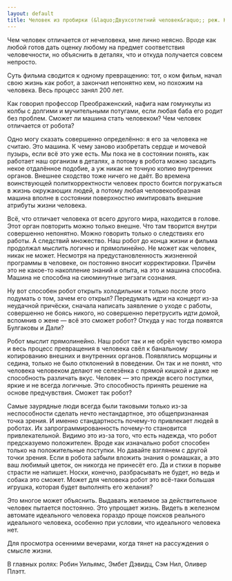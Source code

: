 ```yaml
---
layout: default
title: Человек из пробирки (&laquo;Двухсотлетний человек&raquo;; реж. К. Коламбус)
---
```


Чем человек отличается от нечеловека, мне лично неясно. Вроде как любой готов дать оценку любому на предмет соответствия человечности, но объяснить в деталях, что и откуда получается совсем непросто.

Суть фильма сводится к одному превращению: тот, о ком фильм, начал свою жизнь как робот, а закончил непонятно кем, но похожим на человека. Весь процесс занял 200 лет.

Как говорил профессор Преображенский, нафига нам гомункулы из колбы с долгими и мучительными потугами, если любая баба его родит без проблем. Сможет ли машина стать человеком? Чем человек отличается от робота?

Одно могу сказать совершенно определённо: я его за человека не считаю. Это машина. К чему заново изобретать сердце и мочевой пузырь, если всё это уже есть. Мы пока не в состоянии понять, как работает наш организм в деталях, а потому в робота можно засадить некое отдалённое подобие, а уж никак не точную копию внутренних органов. Внешнее сходство тоже ничего не даёт. Во времена воинствующей политкорректности человек просто боится погружаться в жизнь окружающих людей, а потому любая человекообразная машина вполне в состоянии поверхностно имитировать внешние атрибуты жизни человека.

Всё, что отличает человека от всего другого мира, находится в голове. Этот орган повторить можно только внешне. Что там творится внутри совершенно непонятно. Можно говорить только о следствиях его работы. А следствий множество. Наш робот до конца жизни и фильма продолжал мыслить логично и прямолинейно. Не может как человек, никак не может. Несмотря на предустановленность жизненной программы в человеке, он постоянно вносит корректировки. Причём это не какое-то накопление знаний и опыта, на это и машина способна. Машина не способна на сиюминутные зигзаги сознания.

Ну вот способен робот открыть холодильник и только после этого подумать о том, зачем его открыл? Передумать идти на концерт из-за неудачной причёски, сначала написать заявление о уходе с работы, совершенно не боясь никого, но совершенно перетрусить идти домой, вспомнив о жене — всё это сможет робот? Откуда у нас тогда появятся Булгаковы и Дали?

Робот мыслит прямолинейно. Наш робот так и не обрёл чувство юмора и весь процесс превращения в человека свёл к банальному копированию внешних и внутренних органов. Появлялись морщины и седина, только не было отклонений в поведении. Он так и не понял, что человека человеком делают не селезёнка с прямой кишкой и даже не способность различать вкус. Человек — это прежде всего поступки, яркие и не всегда логичные. Это способность принять решение на основе предчувствия. Сможет так робот?

Самые заурядные люди всегда были таковыми только из-за неспособности сделать нечто нестандартное, это общепризнанная точка зрения. И именно стандартность почему-то привлекает людей в роботах. Их запрограммированность почему-то становится привлекательной. Видимо это из-за того, что есть надежда, что робот предсказуемо положителен. Вроде как изначально робот способен только на положительные поступки. Но давайте взглянем с другой точки зрения. Если в робота забыли вложить знания о ромашках, а это ваш любимый цветок, он никогда не принесёт его. Да и стихи в порыве страсти не напишет. Носки, конечно, разбрасывать не будет, но ведь и собака это сможет. Может для человека робот это всё-таки большая игрушка, которая будет выполнять его желания?

Это многое может объяснить. Выдавать желаемое за действительное человек пытается постоянно. Это упрощает жизнь. Видеть в железном автомате идеального человека гораздо проще поисков реального идеального человека, особенно при условии, что идеального человека нет.

Для просмотра осенними вечерами, когда тянет на рассуждения о смысле жизни.

В главных ролях: Робин Уильямс, Эмбет Дэвидц, Сэм Нил, Оливер Плэтт. 
